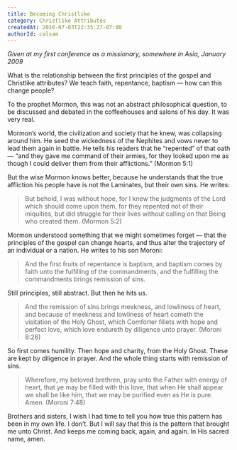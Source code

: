 ```yaml
---
title: Becoming Christlike
category: Christlike Attributes
createdAt: 2016-07-03T22:35:27-07:00
authorId: calsam
---
```

*Given at my first conference as a missionary, somewhere in Asia, January 2009*

What is the relationship between the first principles of the gospel and Christlike attributes? We teach faith, repentance, baptism — how can this change people?

To the prophet Mormon, this was not an abstract philosophical question, to be discussed and debated in the coffeehouses and salons of his day. It was very real.

Mormon’s world, the civilization and society that he knew, was collapsing around him. He seed the wickedness of the Nephites and vows never to lead them again in battle. He tells his readers that he “repented” of that oath — “and they gave me command of their armies, for they looked upon me as though I could deliver them from their afflictions.” (Mormon 5:1)

But the wise Mormon knows better, because he understands that the true affliction his people have is not the Laminates, but their own sins. He writes:

>But behold, I was without hope, for I knew the judgments of the Lord which should come upon them, for they repented not of their iniquities, but did struggle for their lives without calling on that Being who created them. (Mormon 5:2)

Mormon understood something that we might sometimes forget — that the principles of the gospel can change hearts, and thus alter the trajectory of an individual or a nation. He writes to his son Moroni:

>And the first fruits of repentance is baptism, and baptism comes by faith unto the fulfilling of the commandments, and the fulfilling the commandments brings remission of sins.

Still principles, still abstract. But then he hits us.

>And the remission of sins brings meekness, and lowliness of heart, and because of meekness and lowliness of heart cometh the visitation of the Holy Ghost, which Comforter fillets with hope and perfect love, which love endureth by diligence unto prayer. (Moroni 8:26)

So first comes humility. Then hope and charity, from the Holy Ghost. These are kept by diligence in prayer. And the whole thing starts with remission of sins.

>Wherefore, my beloved brethren, pray unto the Father with energy of heart, that ye may be filled with this love, that when He shall appear we shall be like him, that we may be purified even as He is pure. Amen. (Moroni 7:48)

Brothers and sisters, I wish I had time to tell you how true this pattern has been in my own life. I don’t. But I will say that this is the pattern that brought me unto Christ. And keeps me coming back, again, and again. In His sacred name, amen.
